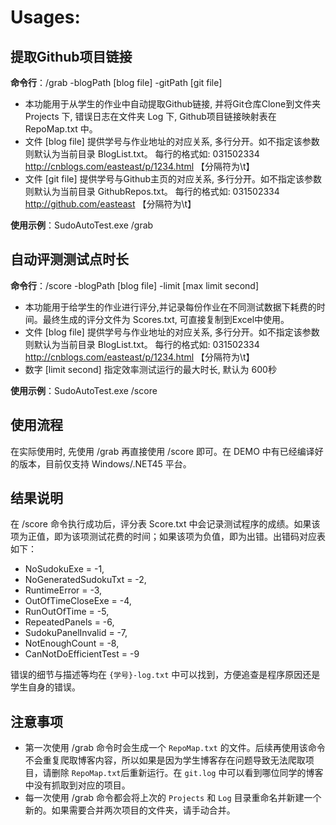 
# Usages:

## 提取Github项目链接

**命令行**：/grab -blogPath [blog file] -gitPath [git file]

- 本功能用于从学生的作业中自动提取Github链接, 并将Git仓库Clone到文件夹 Projects 下, 错误日志在文件夹 Log 下, Github项目链接映射表在 RepoMap.txt 中。
- 文件 [blog file] 提供学号与作业地址的对应关系, 多行分开。如不指定该参数则默认为当前目录 BlogList.txt。
    每行的格式如: 031502334        http://cnblogs.com/easteast/p/1234.html 【分隔符为\t】
- 文件 [git file] 提供学号与Github主页的对应关系, 多行分开。如不指定该参数则默认为当前目录 GithubRepos.txt。
    每行的格式如: 031502334        http://github.com/easteast 【分隔符为\t】

**使用示例**：SudoAutoTest.exe /grab

## 自动评测测试点时长

**命令行**：/score -blogPath [blog file] -limit [max limit second]

- 本功能用于给学生的作业进行评分,并记录每份作业在不同测试数据下耗费的时间。最终生成的评分文件为 Scores.txt, 可直接复制到Excel中使用。
- 文件 [blog file] 提供学号与作业地址的对应关系, 多行分开。如不指定该参数则默认为当前目录 BlogList.txt。
每行的格式如: 031502334 http://cnblogs.com/easteast/p/1234.html 【分隔符为\t】
- 数字 [limit second] 指定效率测试运行的最大时长, 默认为 600秒

**使用示例**：SudoAutoTest.exe /score

## 使用流程

在实际使用时, 先使用 /grab 再直接使用 /score 即可。在 DEMO 中有已经编译好的版本，目前仅支持 Windows/.NET45 平台。

## 结果说明

在 /score 命令执行成功后，评分表 Score.txt 中会记录测试程序的成绩。如果该项为正值，即为该项测试花费的时间；如果该项为负值，即为出错。出错码对应表如下：

- NoSudokuExe = -1,
- NoGeneratedSudokuTxt = -2,
- RuntimeError = -3,
- OutOfTimeCloseExe = -4,
- RunOutOfTime = -5,
- RepeatedPanels = -6,
- SudokuPanelInvalid = -7,
- NotEnoughCount = -8,
- CanNotDoEfficientTest = -9

错误的细节与描述等均在 `{学号}-log.txt` 中可以找到，方便追查是程序原因还是学生自身的错误。

## 注意事项

- 第一次使用 /grab 命令时会生成一个 `RepoMap.txt` 的文件。后续再使用该命令不会重复爬取博客内容，所以如果是因为学生博客存在问题导致无法爬取项目，请删除 `RepoMap.txt`后重新运行。在 `git.log` 中可以看到哪位同学的博客中没有抓取到对应的项目。
- 每一次使用 /grab 命令都会将上次的 `Projects` 和 `Log` 目录重命名并新建一个新的。如果需要合并两次项目的文件夹，请手动合并。
